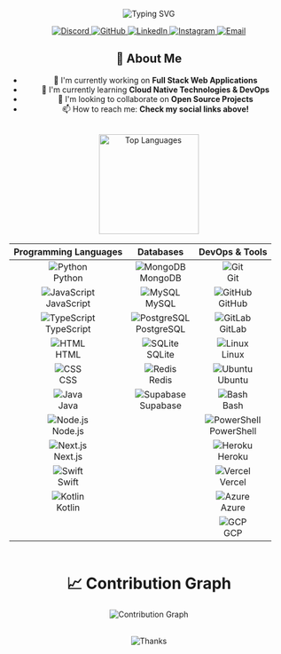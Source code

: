 
<p align="center">
  <img src="https://readme-typing-svg.demolab.com?font=Fira+Code&weight=600&size=28&duration=3000&pause=1000&color=3F8AFF&center=true&vCenter=true&random=false&width=800&lines=Welcome+to+my+GitHub+Profile!;Python+Developer+and+Automation+Engineer;Full-Stack+Web+and+AI+Developer;Software+Engineer+(Python+and+AI);Tech+Innovator+/+Product+Developer" alt="Typing SVG" />
</p>


<!-- Social Links with Badges -->
<div align="center">
  <a href="https://discordapp.com/users/271140080188522497">
    <img src="https://img.shields.io/badge/Discord-5865F2?style=for-the-badge&logo=discord&logoColor=white" alt="Discord" />
  </a>
  <a href="https://github.com/brutalharsh">
    <img src="https://img.shields.io/badge/GitHub-100000?style=for-the-badge&logo=github&logoColor=white" alt="GitHub" />
  </a>
  <a href="https://linkedin.com/in/harsh-kadyan">
    <img src="https://img.shields.io/badge/LinkedIn-0077B5?style=for-the-badge&logo=linkedin&logoColor=white" alt="LinkedIn" />
  </a>
  <a href="https://instagram.com/brutal_harsh">
    <img src="https://img.shields.io/badge/Instagram-E4405F?style=for-the-badge&logo=instagram" alt="Instagram" />
  </a>
  <a href="mailto:harshkadyan099@gmail.com">
    <img src="https://img.shields.io/badge/Email-D14836?style=for-the-badge&logo=gmail&logoColor=white" alt="Email" />
  </a>
</div>

<div align="center">

## 🌟 About Me

- 🔭 I'm currently working on **Full Stack Web Applications**
- 🌱 I'm currently learning **Cloud Native Technologies & DevOps**
- 👯 I'm looking to collaborate on **Open Source Projects**
- 📫 How to reach me: **Check my social links above!**

<br clear="both">

<!-- Top Languages -->
<img src="https://github-readme-stats.vercel.app/api/top-langs/?username=brutalharsh&layout=compact&hide_border=true&title_color=3F8AFF&text_color=c9d1d9&bg_color=0d1117&hide=Rust,Jinja,java,ruby,php,c%2B%2B,c%23,go,objective-c&langs_count=8" alt="Top Languages" height="180" />

</div>


<br clear="both">

<div align="center">
  <table align="center" style="margin:0 auto;">
    <thead>
      <tr>
        <th>Programming Languages</th>
        <th>Databases</th>
        <th>DevOps & Tools</th>
      </tr>
    </thead>
    <tbody>
      <tr>
        <td align="center">
          <img src="https://skillicons.dev/icons?i=python" alt="Python" /><br/>Python
        </td>
        <td align="center">
          <img src="https://skillicons.dev/icons?i=mongodb" alt="MongoDB" /><br/>MongoDB
        </td>
        <td align="center">
          <img src="https://skillicons.dev/icons?i=git" alt="Git" /><br/>Git
        </td>
      </tr>
      <tr>
        <td align="center">
          <img src="https://skillicons.dev/icons?i=js" alt="JavaScript" /><br/>JavaScript
        </td>
        <td align="center">
          <img src="https://skillicons.dev/icons?i=mysql" alt="MySQL" /><br/>MySQL
        </td>
        <td align="center">
          <img src="https://skillicons.dev/icons?i=github" alt="GitHub" /><br/>GitHub
        </td>
      </tr>
      <tr>
        <td align="center">
          <img src="https://skillicons.dev/icons?i=ts" alt="TypeScript" /><br/>TypeScript
        </td>
        <td align="center">
          <img src="https://skillicons.dev/icons?i=postgres" alt="PostgreSQL" /><br/>PostgreSQL
        </td>
        <td align="center">
          <img src="https://skillicons.dev/icons?i=gitlab" alt="GitLab" /><br/>GitLab
        </td>
      </tr>
      <tr>
        <td align="center">
          <img src="https://skillicons.dev/icons?i=html" alt="HTML" /><br/>HTML
        </td>
        <td align="center">
          <img src="https://skillicons.dev/icons?i=sqlite" alt="SQLite" /><br/>SQLite
        </td>
        <td align="center">
          <img src="https://skillicons.dev/icons?i=linux" alt="Linux" /><br/>Linux
        </td>
      </tr>
      <tr>
        <td align="center">
          <img src="https://skillicons.dev/icons?i=css" alt="CSS" /><br/>CSS
        </td>
        <td align="center">
          <img src="https://skillicons.dev/icons?i=redis" alt="Redis" /><br/>Redis
        </td>
        <td align="center">
          <img src="https://skillicons.dev/icons?i=ubuntu" alt="Ubuntu" /><br/>Ubuntu
        </td>
      </tr>
      <tr>
        <td align="center">
          <img src="https://skillicons.dev/icons?i=java" alt="Java" /><br/>Java
        </td>
        <td align="center">
          <img src="https://skillicons.dev/icons?i=supabase" alt="Supabase" /><br/>Supabase
        </td>
        <td align="center">
          <img src="https://skillicons.dev/icons?i=bash" alt="Bash" /><br/>Bash
        </td>
      </tr>
      <tr>
        <td align="center">
          <img src="https://skillicons.dev/icons?i=nodejs" alt="Node.js" /><br/>Node.js
        </td>
        <td align="center">
        </td>
        <td align="center">
          <img src="https://skillicons.dev/icons?i=powershell" alt="PowerShell" /><br/>PowerShell
        </td>
      </tr>
      <tr>
        <td align="center">
          <img src="https://skillicons.dev/icons?i=nextjs" alt="Next.js" /><br/>Next.js
        </td>
        <td align="center">
        </td>
        <td align="center">
          <img src="https://skillicons.dev/icons?i=heroku" alt="Heroku" /><br/>Heroku
        </td>
      </tr>
      <tr>
        <td align="center">
          <img src="https://skillicons.dev/icons?i=swift" alt="Swift" /><br/>Swift
        </td>
        <td align="center">
        </td>
        <td align="center">
          <img src="https://skillicons.dev/icons?i=vercel" alt="Vercel" /><br/>Vercel
        </td>
      </tr>
      <tr>
        <td align="center">
          <img src="https://skillicons.dev/icons?i=kotlin" alt="Kotlin" /><br/>Kotlin
        </td>
        <td align="center">
        </td>
        <td align="center">
          <img src="https://skillicons.dev/icons?i=azure" alt="Azure" /><br/>Azure
        </td>
      </tr>
      <tr>
        <td align="center">
        </td>
        <td align="center">
        </td>
        <td align="center">
          <img src="https://skillicons.dev/icons?i=gcp" alt="GCP" /><br/>GCP
        </td>
      </tr>
    </tbody>
  </table>
</div>

<br clear="both">

<div align="center">
<h1>📈 Contribution Graph</h1>
  <img src="https://github-readme-activity-graph.vercel.app/graph?username=brutalharsh&bg_color=0d1117&color=3F8AFF&line=3F8AFF&point=fff&area=true&hide_border=true" alt="Contribution Graph" />
</div>

<br clear="both">


<div align="center">
  <p>
    <img src="https://img.shields.io/badge/Thanks%20For%20Visiting-05122A?style=for-the-badge" alt="Thanks" />
  </p>
</div>
